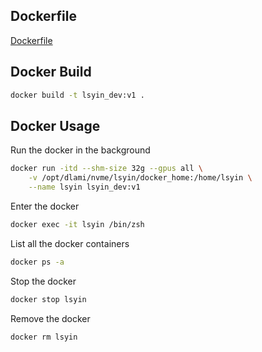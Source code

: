 ## Dockerfile

[Dockerfile](./Dockerfile)
    
## Docker Build

```bash
docker build -t lsyin_dev:v1 .
```

## Docker Usage

Run the docker in the background

```bash
docker run -itd --shm-size 32g --gpus all \
    -v /opt/dlami/nvme/lsyin/docker_home:/home/lsyin \
    --name lsyin lsyin_dev:v1
```

Enter the docker

```bash
docker exec -it lsyin /bin/zsh
```

List all the docker containers

```bash 
docker ps -a
```

Stop the docker

```bash
docker stop lsyin
```

Remove the docker

```bash
docker rm lsyin
```


